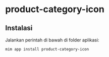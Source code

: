 # product-category-icon

## Instalasi

Jalankan perintah di bawah di folder aplikasi:

```
mim app install product-category-icon
```
